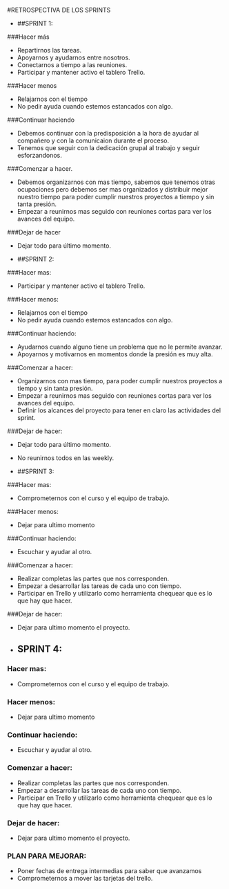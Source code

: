 #RETROSPECTIVA DE LOS SPRINTS

- ##SPRINT 1:

###Hacer más
- Repartirnos las tareas.
- Apoyarnos y ayudarnos entre nosotros.
- Conectarnos a tiempo a las reuniones.
- Participar y mantener activo el tablero Trello.

###Hacer menos
- Relajarnos con el tiempo 
- No pedir ayuda cuando estemos estancados con algo.

###Continuar haciendo
- Debemos continuar con la predisposición a la hora de ayudar al compañero y con la comunicaion durante el proceso.
- Tenemos que seguir con la dedicación grupal al trabajo y seguir esforzandonos.

###Comenzar a hacer.
- Debemos organizarnos con mas tiempo, sabemos que tenemos otras ocupaciones pero debemos ser mas organizados y distribuir mejor nuestro tiempo para poder cumplir nuestros proyectos a tiempo y sin tanta presión.
- Empezar a reunirnos mas seguido con reuniones cortas para ver los avances del equipo.

###Dejar de hacer
- Dejar todo para último momento.


- ##SPRINT 2:

###Hacer mas:

- Participar y mantener activo el tablero Trello.

###Hacer menos:
- Relajarnos con el tiempo 
- No pedir ayuda cuando estemos estancados con algo.


###Continuar haciendo:
- Ayudarnos cuando alguno tiene un problema que no le permite avanzar.
- Apoyarnos y motivarnos en momentos donde la presión es muy alta.

###Comenzar a hacer:
- Organizarnos con mas tiempo, para poder cumplir nuestros proyectos a tiempo y sin tanta presión.
- Empezar a reunirnos mas seguido con reuniones cortas para ver los avances del equipo.
- Definir los alcances del proyecto para tener en claro las actividades del sprint.

###Dejar de hacer:
- Dejar todo para último momento.
- No reunirnos todos en las weekly.


- ##SPRINT 3:

###Hacer mas:
- Comprometernos con el curso y el equipo de trabajo.

###Hacer menos:
- Dejar para ultimo momento


###Continuar haciendo:
- Escuchar y ayudar al otro.


###Comenzar a hacer:
- Realizar completas las partes que nos corresponden.
- Empezar a desarrollar las tareas de cada uno con tiempo.
- Participar en Trello y utilizarlo como herramienta chequear que es lo que hay que hacer.

###Dejar de hacer:
- Dejar para ultimo momento el proyecto.


- ## SPRINT 4:

### Hacer mas:
- Comprometernos con el curso y el equipo de trabajo.

### Hacer menos:
- Dejar para ultimo momento


### Continuar haciendo:
- Escuchar y ayudar al otro.


### Comenzar a hacer:
- Realizar completas las partes que nos corresponden.
- Empezar a desarrollar las tareas de cada uno con tiempo.
- Participar en Trello y utilizarlo como herramienta chequear que es lo que hay que hacer.

### Dejar de hacer:
- Dejar para ultimo momento el proyecto.

### PLAN PARA MEJORAR:
- Poner fechas de entrega intermedias para saber que avanzamos
- Comprometernos a mover las tarjetas del trello.